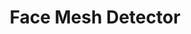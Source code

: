 ---
title: "Face Mesh Detector"
emoji: "👀"
sdk: "streamlit"  # Agar aap Streamlit use kar rahe hain
sdk_version: "1.42.2"  # Latest version check karein
app_file: "main.py"  # Ensure your main app file is named app.py
pinned: false
---
